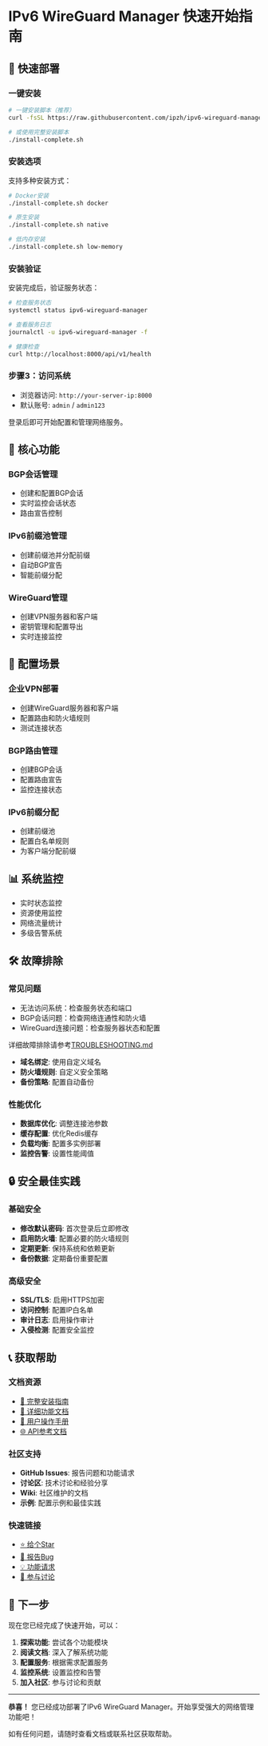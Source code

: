 # IPv6 WireGuard Manager 快速开始指南

## 🚀 快速部署

### 一键安装

```bash
# 一键安装脚本（推荐）
curl -fsSL https://raw.githubusercontent.com/ipzh/ipv6-wireguard-manager/main/install.sh | bash

# 或使用完整安装脚本
./install-complete.sh
```

### 安装选项

支持多种安装方式：

```bash
# Docker安装
./install-complete.sh docker

# 原生安装
./install-complete.sh native

# 低内存安装
./install-complete.sh low-memory
```

### 安装验证

安装完成后，验证服务状态：

```bash
# 检查服务状态
systemctl status ipv6-wireguard-manager

# 查看服务日志
journalctl -u ipv6-wireguard-manager -f

# 健康检查
curl http://localhost:8000/api/v1/health
```

### 步骤3：访问系统
- 浏览器访问: `http://your-server-ip:8000`
- 默认账号: `admin` / `admin123`

登录后即可开始配置和管理网络服务。

## 🎯 核心功能

### BGP会话管理
- 创建和配置BGP会话
- 实时监控会话状态
- 路由宣告控制

### IPv6前缀池管理
- 创建前缀池并分配前缀
- 自动BGP宣告
- 智能前缀分配

### WireGuard管理
- 创建VPN服务器和客户端
- 密钥管理和配置导出
- 实时连接监控

## 🔧 配置场景

### 企业VPN部署
- 创建WireGuard服务器和客户端
- 配置路由和防火墙规则
- 测试连接状态

### BGP路由管理
- 创建BGP会话
- 配置路由宣告
- 监控连接状态

### IPv6前缀分配
- 创建前缀池
- 配置白名单规则
- 为客户端分配前缀

## 📊 系统监控

- 实时状态监控
- 资源使用监控
- 网络流量统计
- 多级告警系统

## 🛠️ 故障排除

### 常见问题
- 无法访问系统：检查服务状态和端口
- BGP会话问题：检查网络连通性和防火墙
- WireGuard连接问题：检查服务器状态和配置

详细故障排除请参考[TROUBLESHOOTING.md](TROUBLESHOOTING.md)
- **域名绑定**: 使用自定义域名
- **防火墙规则**: 自定义安全策略
- **备份策略**: 配置自动备份

### 性能优化
- **数据库优化**: 调整连接池参数
- **缓存配置**: 优化Redis缓存
- **负载均衡**: 配置多实例部署
- **监控告警**: 设置性能阈值

## 🔒 安全最佳实践

### 基础安全
- **修改默认密码**: 首次登录后立即修改
- **启用防火墙**: 配置必要的防火墙规则
- **定期更新**: 保持系统和依赖更新
- **备份数据**: 定期备份重要配置

### 高级安全
- **SSL/TLS**: 启用HTTPS加密
- **访问控制**: 配置IP白名单
- **审计日志**: 启用操作审计
- **入侵检测**: 配置安全监控

## 📞 获取帮助

### 文档资源
- [📖 完整安装指南](INSTALLATION_GUIDE.md)
- [🔧 详细功能文档](FEATURES_DETAILED.md)
- [👤 用户操作手册](USER_MANUAL.md)
- [🌐 API参考文档](API_REFERENCE.md)

### 社区支持
- **GitHub Issues**: 报告问题和功能请求
- **讨论区**: 技术讨论和经验分享
- **Wiki**: 社区维护的文档
- **示例**: 配置示例和最佳实践

### 快速链接
- [⭐ 给个Star](https://github.com/ipzh/ipv6-wireguard-manager)
- [🐛 报告Bug](https://github.com/ipzh/ipv6-wireguard-manager/issues)
- [💡 功能请求](https://github.com/ipzh/ipv6-wireguard-manager/issues)
- [💬 参与讨论](https://github.com/ipzh/ipv6-wireguard-manager/discussions)

## 🎉 下一步

现在您已经完成了快速开始，可以：

1. **探索功能**: 尝试各个功能模块
2. **阅读文档**: 深入了解系统功能
3. **配置服务**: 根据需求配置服务
4. **监控系统**: 设置监控和告警
5. **加入社区**: 参与讨论和贡献

---

**恭喜！** 您已经成功部署了IPv6 WireGuard Manager。开始享受强大的网络管理功能吧！

如有任何问题，请随时查看文档或联系社区获取帮助。